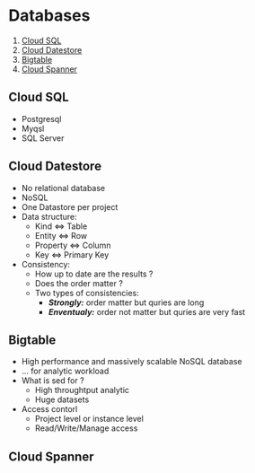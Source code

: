 # Databases

1. [Cloud SQL](#cloudsql)
2. [Cloud Datestore](#datastore)
3. [Bigtable](#bigtable)
4. [Cloud Spanner](#spanner)

## Cloud SQL <a name="cloudsql"></a>

- Postgresql
- Myqsl
- SQL Server

## Cloud Datestore <a name="datastore"></a>
  
- No relational database
- NoSQL
- One Datastore per project
- Data structure:
  - Kind <=> Table
  - Entity <=> Row
  - Property <=> Column
  - Key <=> Primary Key
- Consistency:
  - How up to date are the results ?
  - Does the order matter ?
  - Two types of consistencies:
    - ***Strongly:*** order matter but quries are long
    - ***Enventualy:*** order not matter but quries are very fast

## Bigtable <a name="bigtable"></a>

- High performance and massively scalable NoSQL database
- ... for analytic workload
- What is sed for ?
    - High throughtput analytic
    - Huge datasets
- Access contorl
    - Project level or instance level
    - Read/Write/Manage access

## Cloud Spanner <a name="spanner"></a>
